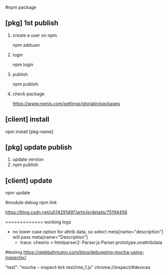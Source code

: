 #npm package
## [pkg] 1st publish
1. create a user on npm
	
	npm adduser
1. login

	npm login
1. publish

	npm publish
	
1. check package

	https://www.npmjs.com/settings/glorialin/packages
	
## [client] install
npm install [pkg-name]

## [pkg] update publish
1. update version
2. npm publish

## [client] update
npm update


#module debug
npm link

https://blog.csdn.net/u014291497/article/details/75194456

=============
working logs
* no lower case option for attrib data, so select meta[name="description"] will pass meta[name="Description"]
	* trace: cheerio > htmlparser2: Parser.js Parser.prototype.onattribdata

#testing
https://glebbahmutov.com/blog/debugging-mocha-using-inspector/

"test": "mocha --inspect-brk test/inte_1.js"
chrome://inspect/#devices